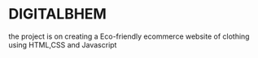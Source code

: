 # DIGITALBHEM
the project is on creating a Eco-friendly ecommerce website of clothing using HTML,CSS and Javascript
